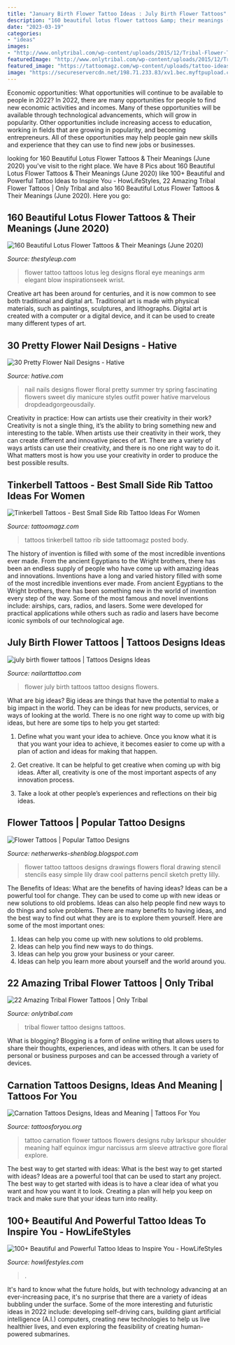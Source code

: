 ```yaml
---
title: "January Birth Flower Tattoo Ideas : July Birth Flower Tattoos"
description: "160 beautiful lotus flower tattoos &amp; their meanings (june 2020)"
date: "2023-03-19"
categories:
- "ideas"
images:
- "http://www.onlytribal.com/wp-content/uploads/2015/12/Tribal-Flower-Tattoo-Designs.jpg"
featuredImage: "http://www.onlytribal.com/wp-content/uploads/2015/12/Tribal-Flower-Tattoo-Designs.jpg"
featured_image: "https://tattoomagz.com/wp-content/uploads/tattoo-ideas-for-women-tinkerbell-tattoos-best-small-tattoo-ideas-for-women-23522.jpg"
image: "https://secureservercdn.net/198.71.233.83/xv1.bec.myftpupload.com/wp-content/uploads/2020/01/powerful-tattoo-2020012016.jpg"
---
```



Economic opportunities: What opportunities will continue to be available to people in 2022?
In 2022, there are many opportunities for people to find new economic activities and incomes. Many of these opportunities will be available through technological advancements, which will grow in popularity. Other opportunities include increasing access to education, working in fields that are growing in popularity, and becoming entrepreneurs. All of these opportunities may help people gain new skills and experience that they can use to find new jobs or businesses.

	

		
looking for 160 Beautiful Lotus Flower Tattoos &amp; Their Meanings (June 2020) you've visit to the right place. We have 8 Pics about 160 Beautiful Lotus Flower Tattoos &amp; Their Meanings (June 2020) like 100+ Beautiful and Powerful Tattoo Ideas to Inspire You - HowLifeStyles, 22 Amazing Tribal Flower Tattoos | Only Tribal and also 160 Beautiful Lotus Flower Tattoos &amp; Their Meanings (June 2020). Here you go:
		
    
## 160 Beautiful Lotus Flower Tattoos &amp; Their Meanings (June 2020)

<img loading=lazy src="https://thestyleup.com/wp-content/uploads/2015/02/lotus-flower-tattoo-with-eye.jpg" onerror="this.onerror=null;this.src='https://tse4.mm.bing.net/th?id=OIP.20mfwVV6PmivnX-jyy_QtAHaJ3&amp;pid=15.1';" alt="160 Beautiful Lotus Flower Tattoos &amp; Their Meanings (June 2020)">

_Source: thestyleup.com_

>flower tattoo tattoos lotus leg designs floral eye meanings arm elegant blow inspirationseek wrist. 

	

Creative art has been around for centuries, and it is now common to see both traditional and digital art. Traditional art is made with physical materials, such as paintings, sculptures, and lithographs. Digital art is created with a computer or a digital device, and it can be used to create many different types of art.

    
## 30 Pretty Flower Nail Designs - Hative

<img loading=lazy src="https://hative.com/wp-content/uploads/2014/11/flower-nail-designs/26-pretty-flower-nail-designs.jpg" onerror="this.onerror=null;this.src='https://tse4.mm.bing.net/th?id=OIP.JDOTHr_GLuo6JcvoUR16kQHaLH&amp;pid=15.1';" alt="30 Pretty Flower Nail Designs - Hative">

_Source: hative.com_

>nail nails designs flower floral pretty summer try spring fascinating flowers sweet diy manicure styles outfit power hative marvelous dropdeadgorgeousdaily. 

	

Creativity in practice: How can artists use their creativity in their work?
Creativity is not a single thing, it’s the ability to bring something new and interesting to the table. When artists use their creativity in their work, they can create different and innovative pieces of art. There are a variety of ways artists can use their creativity, and there is no one right way to do it. What matters most is how you use your creativity in order to produce the best possible results.

    
## Tinkerbell Tattoos - Best Small Side Rib Tattoo Ideas For Women

<img loading=lazy src="https://tattoomagz.com/wp-content/uploads/tattoo-ideas-for-women-tinkerbell-tattoos-best-small-tattoo-ideas-for-women-23522.jpg" onerror="this.onerror=null;this.src='https://tse1.mm.bing.net/th?id=OIP.8g4SltGcd405Xp8ivPBQkQHaJ4&amp;pid=15.1';" alt="Tinkerbell Tattoos - Best Small Side Rib Tattoo Ideas For Women">

_Source: tattoomagz.com_

>tattoos tinkerbell tattoo rib side tattoomagz posted body. 

	

The history of invention is filled with some of the most incredible inventions ever made. From the ancient Egyptians to the Wright brothers, there has been an endless supply of people who have come up with amazing ideas and innovations.
Inventions have a long and varied history filled with some of the most incredible inventions ever made. From ancient Egyptians to the Wright brothers, there has been something new in the world of invention every step of the way. Some of the most famous and novel inventions include: airships, cars, radios, and lasers. Some were developed for practical applications while others such as radio and lasers have become iconic symbols of our technological age.

    
## July Birth Flower Tattoos | Tattoos Designs Ideas

<img loading=lazy src="http://www.nailarttattoo.com/wp-content/uploads/2013/12/july-birth-flower-tattoos.jpg" onerror="this.onerror=null;this.src='https://tse3.mm.bing.net/th?id=OIP.46UbSL-c2Pbd6uPRf1ml7AHaFj&amp;pid=15.1';" alt="july birth flower tattoos | Tattoos Designs Ideas">

_Source: nailarttattoo.com_

>flower july birth tattoos tattoo designs flowers. 

	

What are big ideas?
Big ideas are things that have the potential to make a big impact in the world. They can be ideas for new products, services, or ways of looking at the world. There is no one right way to come up with big ideas, but here are some tips to help you get started:
1. Define what you want your idea to achieve. Once you know what it is that you want your idea to achieve, it becomes easier to come up with a plan of action and ideas for making that happen.

2. Get creative. It can be helpful to get creative when coming up with big ideas. After all, creativity is one of the most important aspects of any innovation process.

3. Take a look at other people’s experiences and reflections on their big ideas.

    
## Flower Tattoos | Popular Tattoo Designs

<img loading=lazy src="http://1.bp.blogspot.com/-V9lL9L7Ii6U/UQZYYmpZ5fI/AAAAAAAANpc/SmrIVQ5YljM/s1600/Flower_Tattoo_by_JoyceSun.jpg" onerror="this.onerror=null;this.src='https://tse1.mm.bing.net/th?id=OIP.b-31yrOdyYmdwFJqEY6OFQHaKk&amp;pid=15.1';" alt="Flower Tattoos | Popular Tattoo Designs">

_Source: netherwerks-shenblog.blogspot.com_

>flower tattoo tattoos designs drawings flowers floral drawing stencil stencils easy simple lily draw cool patterns pencil sketch pretty lilly. 

	

The Benefits of Ideas: What are the benefits of having ideas?
Ideas can be a powerful tool for change. They can be used to come up with new ideas or new solutions to old problems. Ideas can also help people find new ways to do things and solve problems. There are many benefits to having ideas, and the best way to find out what they are is to explore them yourself. Here are some of the most important ones: 
1. Ideas can help you come up with new solutions to old problems.
2. Ideas can help you find new ways to do things.
3. Ideas can help you grow your business or your career.
4. Ideas can help you learn more about yourself and the world around you.

    
## 22 Amazing Tribal Flower Tattoos | Only Tribal

<img loading=lazy src="http://www.onlytribal.com/wp-content/uploads/2015/12/Tribal-Flower-Tattoo-Designs.jpg" onerror="this.onerror=null;this.src='https://tse2.mm.bing.net/th?id=OIP.uKtYV_ByV5jA4OupiRaT_AHaJ3&amp;pid=15.1';" alt="22 Amazing Tribal Flower Tattoos | Only Tribal">

_Source: onlytribal.com_

>tribal flower tattoo designs tattoos. 

	

What is blogging?
Blogging is a form of online writing that allows users to share their thoughts, experiences, and ideas with others. It can be used for personal or business purposes and can be accessed through a variety of devices.

    
## Carnation Tattoos Designs, Ideas And Meaning | Tattoos For You

<img loading=lazy src="https://www.tattoosforyou.org/wp-content/uploads/2016/03/White-Carnation-Tattoo.jpg" onerror="this.onerror=null;this.src='https://tse3.mm.bing.net/th?id=OIP.PXIfmKGwGSQIoiU06UqNsgHaHa&amp;pid=15.1';" alt="Carnation Tattoos Designs, Ideas and Meaning | Tattoos For You">

_Source: tattoosforyou.org_

>tattoo carnation flower tattoos flowers designs ruby larkspur shoulder meaning half equinox imgur narcissus arm sleeve attractive gore floral explore. 

	

The best way to get started with ideas: What is the best way to get started with ideas?
Ideas are a powerful tool that can be used to start any project. The best way to get started with ideas is to have a clear idea of what you want and how you want it to look. Creating a plan will help you keep on track and make sure that your ideas turn into reality.

    
## 100+ Beautiful And Powerful Tattoo Ideas To Inspire You - HowLifeStyles

<img loading=lazy src="https://secureservercdn.net/198.71.233.83/xv1.bec.myftpupload.com/wp-content/uploads/2020/01/powerful-tattoo-2020012016.jpg" onerror="this.onerror=null;this.src='https://tse1.mm.bing.net/th?id=OIP.7fNQEbJe_gawAHX4Vk-wwgHaHa&amp;pid=15.1';" alt="100+ Beautiful and Powerful Tattoo Ideas to Inspire You - HowLifeStyles">

_Source: howlifestyles.com_

>. 

	

It's hard to know what the future holds, but with technology advancing at an ever-increasing pace, it's no surprise that there are a variety of ideas bubbling under the surface. Some of the more interesting and futuristic ideas in 2022 include: developing self-driving cars, building giant artificial intelligence (A.I.) computers, creating new technologies to help us live healthier lives, and even exploring the feasibility of creating human-powered submarines.

